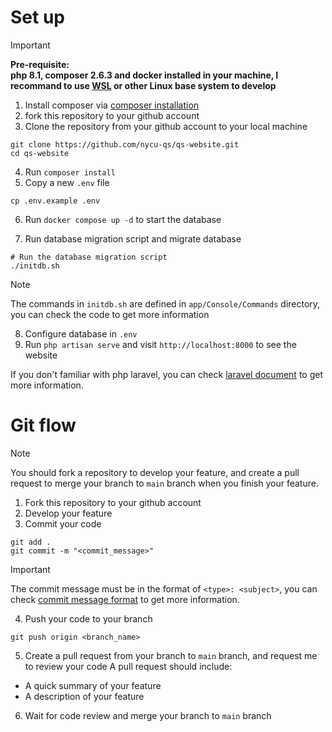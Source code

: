 # Set up
> [!IMPORTANT]
> **Pre-requisite:**  
> **php 8.1, composer 2.6.3 and docker installed in your machine, I recommand to use [WSL](https://learn.microsoft.com/zh-tw/windows/wsl/install) or other Linux base system to develop**

1. Install composer via [composer installation](https://getcomposer.org/download/)
2. fork this repository to your github account
3. Clone the repository from your github account to your local machine
```
git clone https://github.com/nycu-qs/qs-website.git
cd qs-website
```
4. Run `composer install`
5. Copy a new `.env` file  
```
cp .env.example .env
```
6. Run `docker compose up -d` to start the database

7. Run database migration script and migrate database
```shell
# Run the database migration script
./initdb.sh
```
> [!NOTE]
> The commands in `initdb.sh` are defined in `app/Console/Commands` directory, you can check the code to get more information
8. Configure database in `.env`
9. Run `php artisan serve` and visit `http://localhost:8000` to see the website

If you don't familiar with php laravel, you can check [laravel document](https://laravel.com/docs/10.x/routing) to get more information.

# Git flow
> [!NOTE]
> You should fork a repository to develop your feature, and create a pull request to merge your branch to `main` branch when you finish your feature.

1. Fork this repository to your github account
2. Develop your feature
3. Commit your code
```shell
git add .
git commit -m "<commit_message>"
```
> [!IMPORTANT]
> The commit message must be in the format of `<type>: <subject>`, you can check [commit message format](https://www.conventionalcommits.org/en/v1.0.0/) to get more information.
4. Push your code to your branch
```shell
git push origin <branch_name>
```
5. Create a pull request from your branch to `main` branch, and request me to review your code
A pull request should include:
- A quick summary of your feature
- A description of your feature
6. Wait for code review and merge your branch to `main` branch